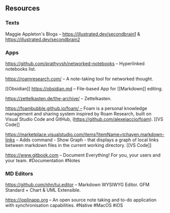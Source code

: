 
## Resources

### Texts

Maggie Appleton's Blogs – https://illustrated.dev/secondbrain1 & https://illustrated.dev/secondbrain2


### Apps

https://github.com/prathyvsh/networked-notebooks – Hyperlinked notebooks list.

https://roamresearch.com/ – A note-taking tool for networked thought.

[[Obsidian]] https://obsidian.md – File-based App for [[Markdown]] editing.

https://zettelkasten.de/the-archive/ – Zettelkasten.

https://foambubble.github.io/foam/ – Foam is a personal knowledge management and sharing system inspired by Roam Research, built on Visual Studio Code and GitHub, (https://github.com/alexeiaccio/foam). [[VS Code]]

https://marketplace.visualstudio.com/items?itemName=tchayen.markdown-links – Adds command - Show Graph - that displays a graph of local links between markdown files in the current working directory. [[VS Code]]

https://www.gitbook.com – Document Everything! For you, your users and your team. #Documentation #Notes


### MD Editors

https://github.com/nhn/tui.editor – Markdown WYSIWYG Editor. GFM Standard + Chart & UML Extensible.

https://joplinapp.org – An open source note taking and to-do application with synchronisation capabilities. #Native #MacOS #iOS


